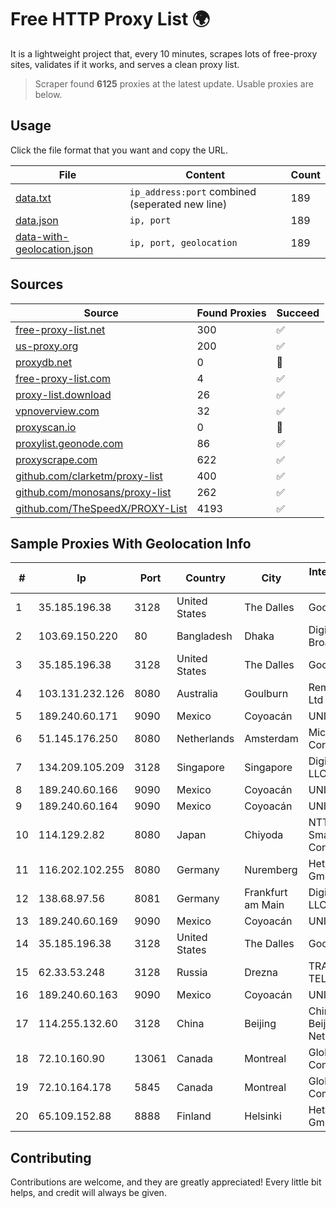 
# Free HTTP Proxy List 🌍

It is a lightweight project that, every 10 minutes, scrapes lots of free-proxy sites, validates if it works, and serves a clean proxy list.


> Scraper found **6125** proxies at the latest update. Usable proxies are below.

## Usage

Click the file format that you want and copy the URL.


|File|Content|Count|
|----|-------|-----|
|[data.txt](https://raw.githubusercontent.com/themiralay/Proxy-List-World/master/data.txt)|`ip_address:port` combined (seperated new line)|189|
|[data.json](https://raw.githubusercontent.com/themiralay/Proxy-List-World/master/data.json)|`ip, port`|189|
|[data-with-geolocation.json](https://raw.githubusercontent.com/themiralay/Proxy-List-World/master/data-with-geolocation.json)|`ip, port, geolocation`|189|

## Sources

|Source|Found Proxies|Succeed|
|------|-------------|-------|
|[free-proxy-list.net](https://free-proxy-list.net)|300|✅|
|[us-proxy.org](https://www.us-proxy.org)|200|✅|
|[proxydb.net](http://proxydb.net)|0|🚫|
|[free-proxy-list.com](https://free-proxy-list.com/?page=&port=&type%5B%5D=http&type%5B%5D=https&up_time=0&search=Search)|4|✅|
|[proxy-list.download](https://www.proxy-list.download/HTTP)|26|✅|
|[vpnoverview.com](https://vpnoverview.com/privacy/anonymous-browsing/free-proxy-servers)|32|✅|
|[proxyscan.io](https://www.proxyscan.io)|0|🚫|
|[proxylist.geonode.com](https://proxylist.geonode.com/api/proxy-list?limit=300&page=1&sort_by=lastChecked&sort_type=desc&protocols=http,https)|86|✅|
|[proxyscrape.com](https://api.proxyscrape.com/v2/?request=displayproxies&protocol=http&timeout=10000&country=all&ssl=all&anonymity=all)|622|✅|
|[github.com/clarketm/proxy-list](https://raw.githubusercontent.com/clarketm/proxy-list/master/proxy-list-raw.txt)|400|✅|
|[github.com/monosans/proxy-list](https://raw.githubusercontent.com/monosans/proxy-list/main/proxies/http.txt)|262|✅|
|[github.com/TheSpeedX/PROXY-List](https://raw.githubusercontent.com/TheSpeedX/PROXY-List/master/http.txt)|4193|✅|


## Sample Proxies With Geolocation Info

|#|Ip|Port|Country|City|Internet Service Provider|
|-|--|----|-------|----|-------------------------|
|1|35.185.196.38|3128|United States|The Dalles|Google LLC|
|2|103.69.150.220|80|Bangladesh|Dhaka|Digi Jadoo Broadband Ltd|
|3|35.185.196.38|3128|United States|The Dalles|Google LLC|
|4|103.131.232.126|8080|Australia|Goulburn|RemoteISP Pty Ltd|
|5|189.240.60.171|9090|Mexico|Coyoacán|UNINET|
|6|51.145.176.250|8080|Netherlands|Amsterdam|Microsoft Corporation|
|7|134.209.105.209|3128|Singapore|Singapore|DigitalOcean, LLC|
|8|189.240.60.166|9090|Mexico|Coyoacán|UNINET|
|9|189.240.60.164|9090|Mexico|Coyoacán|UNINET|
|10|114.129.2.82|8080|Japan|Chiyoda|NTT SmartConnect Corporation|
|11|116.202.102.255|8080|Germany|Nuremberg|Hetzner Online GmbH|
|12|138.68.97.56|8081|Germany|Frankfurt am Main|DigitalOcean, LLC|
|13|189.240.60.169|9090|Mexico|Coyoacán|UNINET|
|14|35.185.196.38|3128|United States|The Dalles|Google LLC|
|15|62.33.53.248|3128|Russia|Drezna|TRANS-TELECOM|
|16|189.240.60.163|9090|Mexico|Coyoacán|UNINET|
|17|114.255.132.60|3128|China|Beijing|China Unicom Beijing Province Network|
|18|72.10.160.90|13061|Canada|Montreal|GloboTech Communications|
|19|72.10.164.178|5845|Canada|Montreal|GloboTech Communications|
|20|65.109.152.88|8888|Finland|Helsinki|Hetzner Online GmbH|



## Contributing

Contributions are welcome, and they are greatly appreciated! Every
little bit helps, and credit will always be given.

